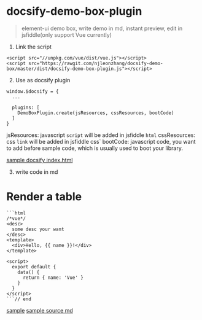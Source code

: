# docsify-demo-box-plugin

> element-ui demo box, write demo in md, instant preview, edit in jsfiddle(only support Vue currently)

1. Link the script
```
<script src="//unpkg.com/vue/dist/vue.js"></script>
<script src="https://rawgit.com/njleonzhang/docsify-demo-box/master/dist/docsify-demo-box-plugin.js"></script>
```

2. Use as docsify plugin

```
window.$docsify = {
  ...

  plugins: [
    DemoBoxPlugin.create(jsResources, cssResources, bootCode)
  ]
}
```

jsResources: javascript `script` will be added in jsfiddle `html`
cssResources: css `link` will be added in jsfiddle css`
bootCode: javascript code, you want to add before sample code, which is usually used to boot your library.

[sample docsify index.html](https://github.com/njleonzhang/vue-data-tables-doc/blob/master/index.html)

3. write code in md

# Render a table

```
```html
/*vue*/
<desc>
  some desc your want
</desc>
<template>
  <div>Hello, {{ name }}!</div>
</template>

<script>
  export default {
    data() {
      return { name: 'Vue' }
    }
  }
</script>
```// end
```

[sample](https://njleonzhang.github.io/vue-data-tables-doc/#/quickstart?id=hello-word)
[sample source md](https://github.com/njleonzhang/vue-data-tables-doc/blob/master/quickstart.md#hello-word)
